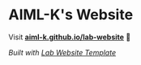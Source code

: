 
# AIML-K's Website

Visit **[aiml-k.github.io/lab-website](https://aiml-k.github.io/lab-website)** 🚀

_Built with [Lab Website Template](https://greene-lab.gitbook.io/lab-website-template-docs)_

